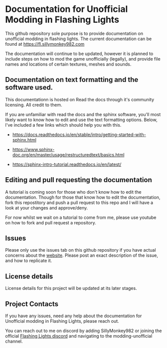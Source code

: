 # Documentation for Unofficial Modding in Flashing Lights

This github repository sole purpose is to provide documentation on unofficial modding in flashing lights. The current documentation can be found at https://fl.sillymonkey982.com 

The documentation will continue to be updated, however it is planned to include steps on how to mod the game unofficially (legally), and provide file names and locations of certain textures, meshes and sounds.

## Documentation on text formatting and the software used.

This documentationn is hosted on Read the docs through it's community licensing. All credit to them.

If you are unfamiliar with read the docs and the sphinx software, you'll most likely want to know how to edit and use the text formatting options. Below, I've included a few links which should help you with this. 

* https://docs.readthedocs.io/en/stable/intro/getting-started-with-sphinx.html

* https://www.sphinx-doc.org/en/master/usage/restructuredtext/basics.html

* https://sphinx-intro-tutorial.readthedocs.io/en/latest/

## Editing and pull requesting the documentation

A tutorial is coming soon for those who don't know how to edit the documentation. Though for those that know how to edit the documentation, fork this repostitory and push a pull request to this repo and I will have a look at your changes and approve/deny. 

For now whilst we wait on a tutorial to come from me, please use youtube on how to fork and pull request a repository. 

## Issues

Please only use the issues tab on this github repository if you have actual concerns about the [website](https://fl.sillymonkey982.com/). Please post an exact description of the issue, and how to replicate it.

## License details

License details for this project will be updated at its later stages.

## Project Contacts

If you have any issues, need any help about the documentation for Unofficial modding in Flashing Lights, please reach out. 

You can reach out to me on discord by adding SillyMonkey982 or joining the official [Flashing Lights discord](https://discord.gg/flashinglights) and navigating to the modding-unofficial channel.
